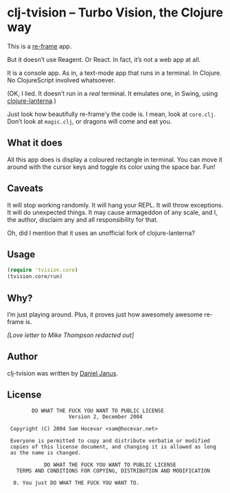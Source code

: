 # clj-tvision – Turbo Vision, the Clojure way

This is a [re-frame](https://github.com/Day8/re-frame) app.

But it doesn’t use Reagent. Or React. In fact, it’s not a web app at all.

It is a console app. As in, a text-mode app that runs in a terminal. In Clojure. No ClojureScript involved whatsoever.

(OK, I lied. It doesn’t run in a _real_ terminal. It emulates one, in Swing, using [clojure-lanterna](https://github.com/AvramRobert/clojure-lanterna).)

Just look how beautifully re-frame’y the code is. I mean, look at `core.clj`. Don’t look at `magic.clj`, or dragons will come and eat you.

## What it does

All this app does is display a coloured rectangle in terminal. You can move it around with the cursor keys and toggle its color using the space bar. Fun!

## Caveats

It will stop working randomly. It will hang your REPL. It will throw exceptions. It will do unexpected things. It may cause armageddon of any scale, and I, the author, disclaim any and all responsibility for that.

Oh, did I mention that it uses an unofficial fork of clojure-lanterna?

## Usage

```clojure
(require 'tvision.core)
(tvision.core/run)
```

## Why?

I’m just playing around. Plus, it proves just how awesomely awesome re-frame is.

_[Love letter to Mike Thompson redacted out]_

## Author

clj-tvision was written by [Daniel Janus](http://danieljanus.pl).

## License

```
        DO WHAT THE FUCK YOU WANT TO PUBLIC LICENSE
                    Version 2, December 2004

 Copyright (C) 2004 Sam Hocevar <sam@hocevar.net>

 Everyone is permitted to copy and distribute verbatim or modified
 copies of this license document, and changing it is allowed as long
 as the name is changed.

            DO WHAT THE FUCK YOU WANT TO PUBLIC LICENSE
   TERMS AND CONDITIONS FOR COPYING, DISTRIBUTION AND MODIFICATION

  0. You just DO WHAT THE FUCK YOU WANT TO.
```
